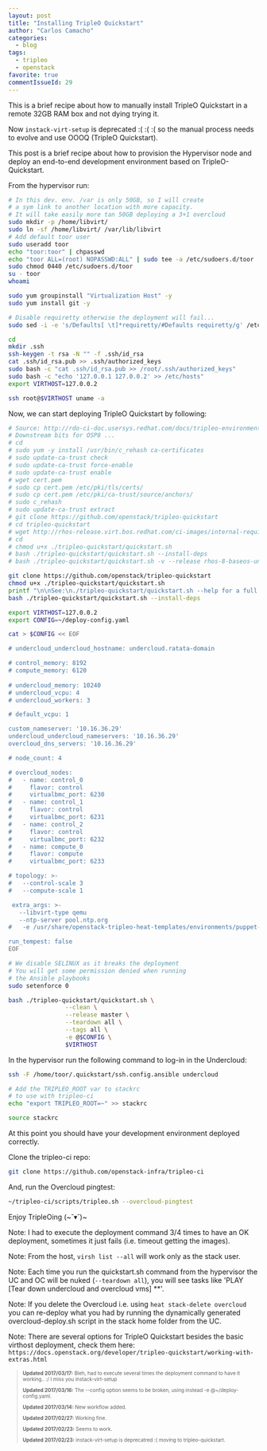 ```yaml
---
layout: post
title: "Installing TripleO Quickstart"
author: "Carlos Camacho"
categories:
  - blog
tags:
  - tripleo
  - openstack
favorite: true
commentIssueId: 29
---
```


This is a brief recipe about how to
manually install TripleO Quickstart in a remote
32GB RAM box and not dying trying it.

Now `instack-virt-setup` is deprecated :( :( :(
so the manual process needs to evolve and use OOOQ (TripleO Quickstart).

This post is a brief recipe about how to provision the Hypervisor node
and deploy an end-to-end development environment
based on TripleO-Quickstart.

From the hypervisor run:

```bash
# In this dev. env. /var is only 50GB, so I will create
# a sym link to another location with more capacity.
# It will take easily more tan 50GB deploying a 3+1 overcloud
sudo mkdir -p /home/libvirt/
sudo ln -sf /home/libvirt/ /var/lib/libvirt
# Add default toor user
sudo useradd toor
echo "toor:toor" | chpasswd
echo "toor ALL=(root) NOPASSWD:ALL" | sudo tee -a /etc/sudoers.d/toor
sudo chmod 0440 /etc/sudoers.d/toor
su - toor
whoami

sudo yum groupinstall "Virtualization Host" -y
sudo yum install git -y

# Disable requiretty otherwise the deployment will fail...
sudo sed -i -e 's/Defaults[ \t]*requiretty/#Defaults requiretty/g' /etc/sudoers

cd
mkdir .ssh
ssh-keygen -t rsa -N "" -f .ssh/id_rsa
cat .ssh/id_rsa.pub >> .ssh/authorized_keys
sudo bash -c "cat .ssh/id_rsa.pub >> /root/.ssh/authorized_keys"
sudo bash -c "echo '127.0.0.1 127.0.0.2' >> /etc/hosts"
export VIRTHOST=127.0.0.2

ssh root@$VIRTHOST uname -a
```

Now, we can start deploying TripleO Quickstart by following:

```bash
# Source: http://rdo-ci-doc.usersys.redhat.com/docs/tripleo-environments/en/latest/oooq-downstream.html
# Downstream bits for OSP8 ...
# cd
# sudo yum -y install /usr/bin/c_rehash ca-certificates
# sudo update-ca-trust check
# sudo update-ca-trust force-enable
# sudo update-ca-trust enable
# wget cert.pem
# sudo cp cert.pem /etc/pki/tls/certs/
# sudo cp cert.pem /etc/pki/ca-trust/source/anchors/
# sudo c_rehash
# sudo update-ca-trust extract
# git clone https://github.com/openstack/tripleo-quickstart
# cd tripleo-quickstart
# wget http://rhos-release.virt.bos.redhat.com/ci-images/internal-requirements-new.txt
# cd
# chmod u+x ./tripleo-quickstart/quickstart.sh
# bash ./tripleo-quickstart/quickstart.sh --install-deps
# bash ./tripleo-quickstart/quickstart.sh -v --release rhos-8-baseos-undercloud --clean --teardown all --requirements "/home/toor/tripleo-quickstart/internal-requirements-new.txt" $VIRTHOST

```

```bash
git clone https://github.com/openstack/tripleo-quickstart
chmod u+x ./tripleo-quickstart/quickstart.sh
printf "\n\nSee:\n./tripleo-quickstart/quickstart.sh --help for a full list of options\n\n"
bash ./tripleo-quickstart/quickstart.sh --install-deps

export VIRTHOST=127.0.0.2
export CONFIG=~/deploy-config.yaml

cat > $CONFIG << EOF

# undercloud_undercloud_hostname: undercloud.ratata-domain

# control_memory: 8192
# compute_memory: 6120
 
# undercloud_memory: 10240
# undercloud_vcpu: 4
# undercloud_workers: 3

# default_vcpu: 1

custom_nameserver: '10.16.36.29'
undercloud_undercloud_nameservers: '10.16.36.29'              
overcloud_dns_servers: '10.16.36.29'

# node_count: 4

# overcloud_nodes:
#   - name: control_0
#     flavor: control
#     virtualbmc_port: 6230
#   - name: control_1
#     flavor: control
#     virtualbmc_port: 6231
#   - name: control_2
#     flavor: control
#     virtualbmc_port: 6232
#   - name: compute_0
#     flavor: compute
#     virtualbmc_port: 6233

# topology: >-
#   --control-scale 3
#   --compute-scale 1

 extra_args: >-
   --libvirt-type qemu
   --ntp-server pool.ntp.org
#   -e /usr/share/openstack-tripleo-heat-templates/environments/puppet-pacemaker.yaml

run_tempest: false
EOF

# We disable SELINUX as it breaks the deployment
# You will get some permission denied when running
# the Ansible playbooks
sudo setenforce 0

bash ./tripleo-quickstart/quickstart.sh \
                --clean \
                --release master \
                --teardown all \
                --tags all \
                -e @$CONFIG \
                $VIRTHOST
```

In the hypervisor run the following command to log-in in
the Undercloud:

```bash
ssh -F /home/toor/.quickstart/ssh.config.ansible undercloud

# Add the TRIPLEO_ROOT var to stackrc 
# to use with tripleo-ci
echo "export TRIPLEO_ROOT=~" >> stackrc

source stackrc
```
At this point you should have your development environment deployed correctly.

Clone the tripleo-ci repo:

```bash
git clone https://github.com/openstack-infra/tripleo-ci
```

And, run the Overcloud pingtest:

```bash
~/tripleo-ci/scripts/tripleo.sh --overcloud-pingtest
```

Enjoy TripleOing (~˘▾˘)~

Note: I had to execute the deployment command 3/4 times to have
an OK deployment, sometimes it just fails (i.e. timeout getting the images).

Note: From the host, `virsh list --all` will work only as the stack user.

Note: Each time you run the quickstart.sh command from the hypervisor
the UC and OC will be nuked (`--teardown all`), you will see tasks like 'PLAY [Tear down undercloud and overcloud vms] **'.

Note: If you delete the Overcloud i.e. using `heat stack-delete overcloud` you can re-deploy what you
had by running the dynamically generated overcloud-deploy.sh script in the stack home folder from the UC.

Note: There are several options for TripleO Quickstart besides the basic 
virthost deployment, check them here: `https://docs.openstack.org/developer/tripleo-quickstart/working-with-extras.html`

<div style="font-size:10px">
  <blockquote>
    <p><strong>Updated 2017/03/17:</strong> Bleh, had to execute several times the deployment command to have it working.. :/ I miss you instack-virt-setup</p>
    <p><strong>Updated 2017/03/16:</strong> The --config option seems to be broken, using instead -e @~/deploy-config.yaml.</p>
    <p><strong>Updated 2017/03/14:</strong> New workflow added.</p>
    <p><strong>Updated 2017/02/27:</strong> Working fine.</p>
    <p><strong>Updated 2017/02/23:</strong> Seems to work.</p>
    <p><strong>Updated 2017/02/23:</strong> instack-virt-setup is deprecatred :( moving to tripleo-quickstart.</p>
  </blockquote>
</div>
